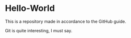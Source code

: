 # Hello-World

This is a repository made in accordance to the GitHub guide.

Git is quite interesting, I must say.

